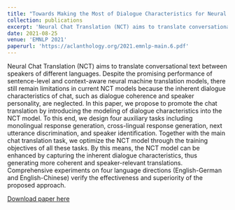```yaml
---
title: "Towards Making the Most of Dialogue Characteristics for Neural Chat Translation."
collection: publications
excerpt: 'Neural Chat Translation (NCT) aims to translate conversational text between speakers of different languages...'
date: 2021-08-25
venue: 'EMNLP 2021'
paperurl: 'https://aclanthology.org/2021.emnlp-main.6.pdf'
---
```

Neural Chat Translation (NCT) aims to translate conversational text between speakers of different languages. Despite the promising performance of sentence-level and context-aware neural machine translation models, there still remain limitations in current NCT models because the inherent dialogue characteristics of chat, such as dialogue coherence and speaker personality, are neglected. In this paper, we propose to promote the chat translation by introducing the modeling of dialogue characteristics into the NCT model. To this end, we design four auxiliary tasks including monolingual response generation, cross-lingual response generation, next utterance discrimination, and speaker identification. Together with the main chat translation task, we optimize the NCT model through the training objectives of all these tasks. By this means, the NCT model can be enhanced by capturing the inherent dialogue characteristics, thus generating more coherent and speaker-relevant translations. Comprehensive experiments on four language directions (English-German and English-Chinese) verify the effectiveness and superiority of the proposed approach.

[Download paper here](https://aclanthology.org/2021.emnlp-main.6.pdf)
